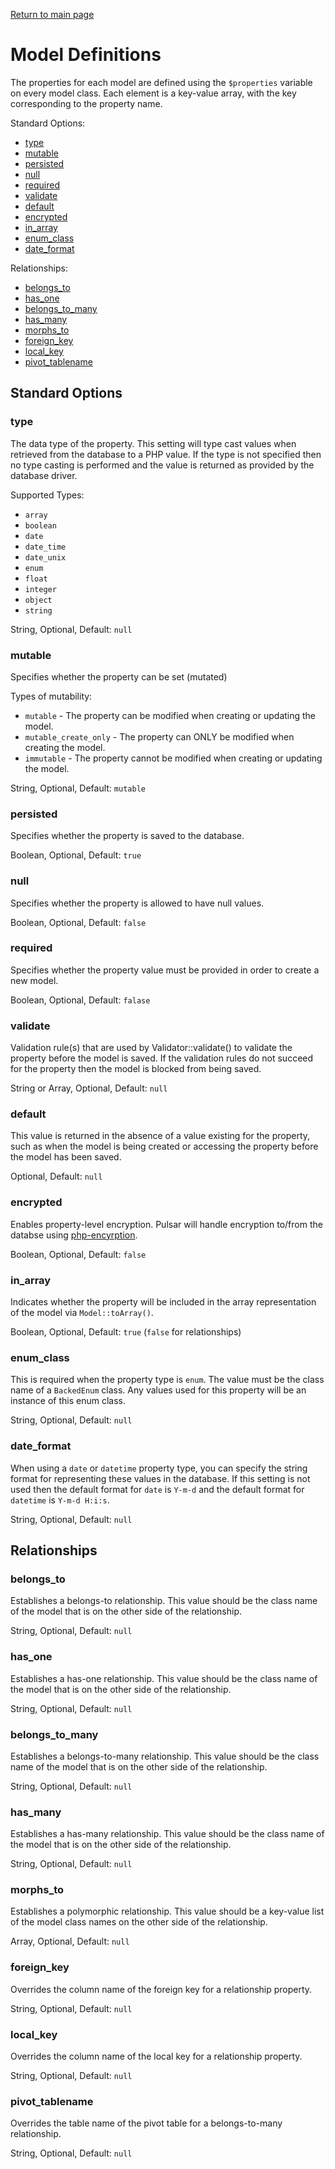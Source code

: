 [Return to main page](/pulsar)

Model Definitions
=====

The properties for each model are defined using the `$properties` variable on every model class. Each element is a key-value array, with the key corresponding to the property name.

Standard Options:
- [type](#type)
- [mutable](#mutable)
- [persisted](#persisted)
- [null](#null)
- [required](#required)
- [validate](#validate)
- [default](#default)
- [encrypted](#encrypted)
- [in_array](#in_array)
- [enum_class](#enum_class)
- [date_format](#date_format)

Relationships:
- [belongs_to](#belongs_to)
- [has_one](#has_one)
- [belongs_to_many](#belongs_to_many)
- [has_many](#has_many)
- [morphs_to](#morphs_to)
- [foreign_key](#foreign_key)
- [local_key](#local_key)
- [pivot_tablename](#pivot_tablename)

## Standard Options

### type

The data type of the property. This setting will type cast values when retrieved from the database to a PHP value. If the type is not specified then no type casting is performed and the value is returned as provided by the database driver. 

Supported Types:
- `array`
- `boolean`
- `date`
- `date_time`
- `date_unix`
- `enum`
- `float`
- `integer`
- `object`
- `string`

String, Optional, Default: `null`

### mutable

Specifies whether the property can be set (mutated)

Types of mutability:
- `mutable` - The property can be modified when creating or updating the model.
- `mutable_create_only` - The property can ONLY be modified when creating the model.
- `immutable` - The property cannot be modified when creating or updating the model.

String, Optional, Default: `mutable`

### persisted

Specifies whether the property is saved to the database.

Boolean, Optional, Default: `true`

### null

Specifies whether the property is allowed to have null values.

Boolean, Optional, Default: `false`

### required

Specifies whether the property value must be provided in order to create a new model.

Boolean, Optional, Default: `falase`

### validate

Validation rule(s) that are used by Validator::validate() to validate the property before the model is saved. If the validation rules do not succeed for the property then the model is blocked from being saved.

String or Array, Optional, Default: `null`

### default

This value is returned in the absence of a value existing for the property, such as when the model is being created or accessing the property before the model has been saved.

Optional, Default: `null`

### encrypted

Enables property-level encryption. Pulsar will handle encryption to/from the databse using [php-encyrption](https://github.com/defuse/php-encryption).

Boolean, Optional, Default: `false`

### in_array

Indicates whether the property will be included in the array representation of the model via `Model::toArray()`.

Boolean, Optional, Default: `true` (`false` for relationships)

### enum_class

This is required when the property type is `enum`. The value must be the class name of a `BackedEnum` class. Any values used for this property will be an instance of this enum class.

String, Optional, Default: `null`

### date_format

When using a `date` or `datetime` property type, you can specify the string format for representing these values in the database. If this setting is not used then the default format for `date` is `Y-m-d` and the default format for `datetime` is `Y-m-d H:i:s`.

String, Optional, Default: `null`

## Relationships

### belongs_to

Establishes a belongs-to relationship. This value should be the class name of the model that is on the other side of the relationship.

String, Optional, Default: `null`

### has_one

Establishes a has-one relationship. This value should be the class name of the model that is on the other side of the relationship.

String, Optional, Default: `null`

### belongs_to_many

Establishes a belongs-to-many relationship. This value should be the class name of the model that is on the other side of the relationship.

String, Optional, Default: `null`

### has_many

Establishes a has-many relationship. This value should be the class name of the model that is on the other side of the relationship.

String, Optional, Default: `null`

### morphs_to

Establishes a polymorphic relationship. This value should be a key-value list of the model class names on the other side of the relationship.

Array, Optional, Default: `null`

### foreign_key

Overrides the column name of the foreign key for a relationship property.

String, Optional, Default: `null`

### local_key

Overrides the column name of the local key for a relationship property.

String, Optional, Default: `null`

### pivot_tablename

Overrides the table name of the pivot table for a belongs-to-many relationship.

String, Optional, Default: `null`
